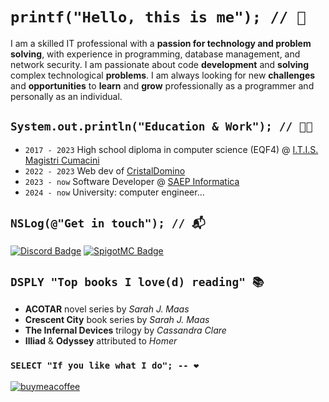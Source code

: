 # `printf("Hello, this is me"); // 👋`
I am a skilled IT professional with a **passion for technology and problem solving**, with experience in programming, database management, and network security. I am passionate about code **development** and **solving** complex technological **problems**. I am always looking for new **challenges** and **opportunities** to **learn** and **grow** professionally as a programmer and personally as an individual.

## `System.out.println("Education & Work"); // 👨‍💼`
- `2017 - 2023` High school diploma in computer science (EQF4) @ [I.T.I.S. Magistri Cumacini](https://www.magistricumacini.edu.it/)
- `2022 - 2023` Web dev of [CristalDomino](https://cristaldomino.com)
- `2023 - now` Software Developer @ [SAEP Informatica](https://www.saep.it/)
- `2024 - now` University: computer engineer...

## `NSLog(@"Get in touch"); // 📬`
[![Discord Badge](https://img.shields.io/badge/Discord-SadShrimpy-7289DA?style=flat&logo=discord&logoColor=white)](https://discord.com/users/1047186351302393967)
[![SpigotMC Badge](https://img.shields.io/badge/SpigotMC-Shiry-E57E16?style=flat&logo=spigotmc&logoColor=ffffff)](https://www.spigotmc.org/members/shiry.583821/)

## `DSPLY "Top books I love(d) reading" 📚`
- **ACOTAR** novel series by _Sarah J. Maas_
- **Crescent City** book series by _Sarah J. Maas_
- **The Infernal Devices** trilogy by _Cassandra Clare_
- **Illiad** & **Odyssey** attributed to _Homer_

### `SELECT "If you like what I do"; -- ❤`
[![buymeacoffee](https://img.shields.io/badge/Support-Me_❤-FF0000?style=flat&logo=buymeacoffee&logoColor=ffffff)](
https://buymeacoffee.com/alessionicf)

